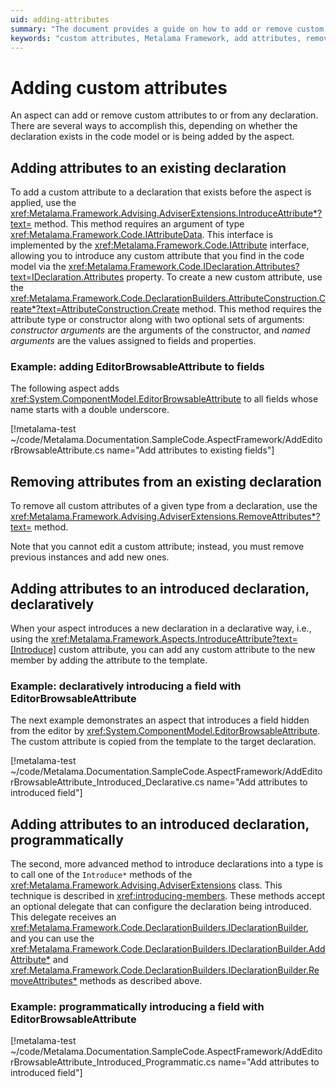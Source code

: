 ```yaml
---
uid: adding-attributes
summary: "The document provides a guide on how to add or remove custom attributes to or from any declaration using the Metalama Framework. It includes examples and methods for existing and introduced declarations."
keywords: "custom attributes, Metalama Framework, add attributes, remove attributes, existing declaration, introduced declaration, introduce attribute, attribute construction, AdviserExtensions, IDeclarationBuilder"
---
```


# Adding custom attributes

An aspect can add or remove custom attributes to or from any declaration. There are several ways to accomplish this, depending on whether the declaration exists in the code model or is being added by the aspect.

## Adding attributes to an existing declaration

To add a custom attribute to a declaration that exists before the aspect is applied, use the <xref:Metalama.Framework.Advising.AdviserExtensions.IntroduceAttribute*?text=> method. This method requires an argument of type <xref:Metalama.Framework.Code.IAttributeData>. This interface is implemented by the <xref:Metalama.Framework.Code.IAttribute> interface, allowing you to introduce any custom attribute that you find in the code model via the <xref:Metalama.Framework.Code.IDeclaration.Attributes?text=IDeclaration.Attributes> property. To create a new custom attribute, use the <xref:Metalama.Framework.Code.DeclarationBuilders.AttributeConstruction.Create*?text=AttributeConstruction.Create> method. This method requires the attribute type or constructor along with two optional sets of arguments: _constructor arguments_ are the arguments of the constructor, and _named arguments_ are the values assigned to fields and properties.

### Example: adding EditorBrowsableAttribute to fields

The following aspect adds <xref:System.ComponentModel.EditorBrowsableAttribute> to all fields whose name starts with a double underscore.

[!metalama-test ~/code/Metalama.Documentation.SampleCode.AspectFramework/AddEditorBrowsableAttribute.cs name="Add attributes to existing fields"]

## Removing attributes from an existing declaration

To remove all custom attributes of a given type from a declaration, use the <xref:Metalama.Framework.Advising.AdviserExtensions.RemoveAttributes*?text=> method.

Note that you cannot edit a custom attribute; instead, you must remove previous instances and add new ones.

## Adding attributes to an introduced declaration, declaratively

When your aspect introduces a new declaration in a declarative way, i.e., using the <xref:Metalama.Framework.Aspects.IntroduceAttribute?text=[Introduce]> custom attribute, you can add any custom attribute to the new member by adding the attribute to the template.

### Example: declaratively introducing a field with EditorBrowsableAttribute

The next example demonstrates an aspect that introduces a field hidden from the editor by <xref:System.ComponentModel.EditorBrowsableAttribute>. The custom attribute is copied from the template to the target declaration.

[!metalama-test ~/code/Metalama.Documentation.SampleCode.AspectFramework/AddEditorBrowsableAttribute_Introduced_Declarative.cs name="Add attributes to introduced field"]

## Adding attributes to an introduced declaration, programmatically

The second, more advanced method to introduce declarations into a type is to call one of the `Introduce*` methods of the <xref:Metalama.Framework.Advising.AdviserExtensions> class. This technique is described in <xref:introducing-members>. These methods accept an optional delegate that can configure the declaration being introduced. This delegate receives an <xref:Metalama.Framework.Code.DeclarationBuilders.IDeclarationBuilder>, and you can use the <xref:Metalama.Framework.Code.DeclarationBuilders.IDeclarationBuilder.AddAttribute*> and <xref:Metalama.Framework.Code.DeclarationBuilders.IDeclarationBuilder.RemoveAttributes*> methods as described above.

### Example: programmatically introducing a field with EditorBrowsableAttribute

[!metalama-test ~/code/Metalama.Documentation.SampleCode.AspectFramework/AddEditorBrowsableAttribute_Introduced_Programmatic.cs name="Add attributes to introduced field"]

